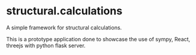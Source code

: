 # structural.calculations
A simple framework for structural calculations.

This is a prototype application done to showcase the use of sympy, React, threejs with python flask server.
